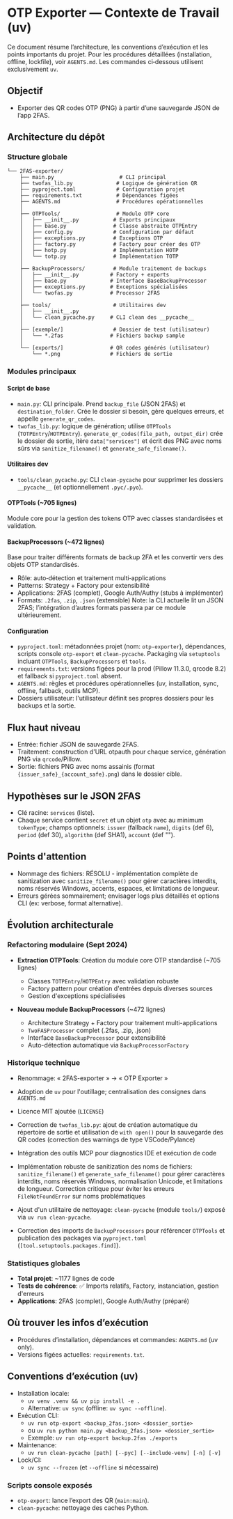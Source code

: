 # OTP Exporter — Contexte de Travail (uv)

Ce document résume l’architecture, les conventions d’exécution et les points
importants du projet. Pour les procédures détaillées (installation, offline,
lockfile), voir `AGENTS.md`. Les commandes ci‑dessous utilisent exclusivement `uv`.

## Objectif
- Exporter des QR codes OTP (PNG) à partir d’une sauvegarde JSON de l’app 2FAS.

## Architecture du dépôt

### Structure globale
```
└── 2FAS-exporter/
    ├── main.py                     # CLI principal
    ├── twofas_lib.py              # Logique de génération QR
    ├── pyproject.toml             # Configuration projet
    ├── requirements.txt           # Dépendances figées
    ├── AGENTS.md                  # Procédures opérationnelles
    │
    ├── OTPTools/                  # Module OTP core
    │   ├── __init__.py           # Exports principaux
    │   ├── base.py               # Classe abstraite OTPEntry
    │   ├── config.py             # Configuration par défaut
    │   ├── exceptions.py         # Exceptions OTP
    │   ├── factory.py            # Factory pour créer des OTP
    │   ├── hotp.py               # Implémentation HOTP
    │   └── totp.py               # Implémentation TOTP
    │
    ├── BackupProcessors/         # Module traitement de backups
    │   ├── __init__.py          # Factory + exports
    │   ├── base.py              # Interface BaseBackupProcessor
    │   ├── exceptions.py        # Exceptions spécialisées
    │   └── twofas.py            # Processor 2FAS
    │
    ├── tools/                    # Utilitaires dev
    │   ├── __init__.py
    │   └── clean_pycache.py     # CLI clean des __pycache__
    │
    ├── [exemple/]                # Dossier de test (utilisateur)
    │   └── *.2fas               # Fichiers backup sample
    │
    └── [exports/]               # QR codes générés (utilisateur)
        └── *.png                # Fichiers de sortie
```

### Modules principaux

#### Script de base
- `main.py`: CLI principale. Prend `backup_file` (JSON 2FAS) et `destination_folder`.
  Crée le dossier si besoin, gère quelques erreurs, et appelle `generate_qr_codes`.
- `twofas_lib.py`: logique de génération; utilise `OTPTools` (`TOTPEntry`/`HOTPEntry`).
  `generate_qr_codes(file_path, output_dir)` crée le dossier de sortie, itère
  `data["services"]` et écrit des PNG avec noms sûrs via `sanitize_filename()`
  et `generate_safe_filename()`.

#### Utilitaires dev
- `tools/clean_pycache.py`: CLI `clean-pycache` pour supprimer les dossiers `__pycache__` (et optionnellement `.pyc/.pyo`).

#### OTPTools (~705 lignes)
Module core pour la gestion des tokens OTP avec classes standardisées et validation.

#### BackupProcessors (~472 lignes)
Base pour traiter différents formats de backup 2FA et les convertir vers des
objets OTP standardisés.
- Rôle: auto‑détection et traitement multi‑applications
- Patterns: Strategy + Factory pour extensibilité
- Applications: 2FAS (complet), Google Auth/Authy (stubs à implémenter)
- Formats: `.2fas`, `.zip`, `.json` (extensible)
Note: la CLI actuelle lit un JSON 2FAS; l’intégration d’autres formats passera
par ce module ultérieurement.

#### Configuration
- `pyproject.toml`: métadonnées projet (nom: `otp-exporter`), dépendances, scripts console `otp-export` et `clean-pycache`. Packaging via `setuptools` incluant `OTPTools`, `BackupProcessors` et `tools`.
- `requirements.txt`: versions figées pour la prod (Pillow 11.3.0, qrcode 8.2) et fallback si `pyproject.toml` absent.
- `AGENTS.md`: règles et procédures opérationnelles (uv, installation, sync, offline, fallback, outils MCP).
- Dossiers utilisateur: l'utilisateur définit ses propres dossiers pour les backups et la sortie.

## Flux haut niveau
- Entrée: fichier JSON de sauvegarde 2FAS.
- Traitement: construction d'URL otpauth pour chaque service, génération PNG via `qrcode`/Pillow.
- Sortie: fichiers PNG avec noms assainis (format `{issuer_safe}_{account_safe}.png`) dans le dossier cible.

## Hypothèses sur le JSON 2FAS
- Clé racine: `services` (liste).
- Chaque service contient `secret` et un objet `otp` avec au minimum `tokenType`; champs optionnels: `issuer` (fallback `name`), `digits` (def 6), `period` (def 30), `algorithm` (def SHA1), `account` (def "").

## Points d'attention
- Nommage des fichiers: RÉSOLU - implémentation complète de sanitization avec `sanitize_filename()` pour gérer caractères interdits, noms réservés Windows, accents, espaces, et limitations de longueur.
- Erreurs gérées sommairement; envisager logs plus détaillés et options CLI (ex: verbose, format alternative).

## Évolution architecturale

### Refactoring modulaire (Sept 2024)
- **Extraction OTPTools**: Création du module core OTP standardisé (~705 lignes)
  - Classes `TOTPEntry`/`HOTPEntry` avec validation robuste
  - Factory pattern pour création d'entrées depuis diverses sources
  - Gestion d'exceptions spécialisées

- **Nouveau module BackupProcessors** (~472 lignes)
  - Architecture Strategy + Factory pour traitement multi-applications
  - `TwoFASProcessor` complet (.2fas, .zip, .json)
  - Interface `BaseBackupProcessor` pour extensibilité
  - Auto-détection automatique via `BackupProcessorFactory`

### Historique technique
- Renommage: « 2FAS-exporter » → « OTP Exporter »
- Adoption de `uv` pour l'outillage; centralisation des consignes dans `AGENTS.md`
- Licence MIT ajoutée (`LICENSE`)
- Correction de `twofas_lib.py`: ajout de création automatique du répertoire de sortie et utilisation de `with open()` pour la sauvegarde des QR codes (correction des warnings de type VSCode/Pylance)
- Intégration des outils MCP pour diagnostics IDE et exécution de code
- Implémentation robuste de sanitization des noms de fichiers: `sanitize_filename()` et `generate_safe_filename()` pour gérer caractères interdits, noms réservés Windows, normalisation Unicode, et limitations de longueur. Correction critique pour éviter les erreurs `FileNotFoundError` sur noms problématiques

- Ajout d'un utilitaire de nettoyage: `clean-pycache` (module `tools/`) exposé via `uv run clean-pycache`.
- Correction des imports de `BackupProcessors` pour référencer `OTPTools` et publication des packages via `pyproject.toml` (`[tool.setuptools.packages.find]`).

### Statistiques globales
- **Total projet**: ~1177 lignes de code
- **Tests de cohérence**: ✅ Imports relatifs, Factory, instanciation, gestion d'erreurs
- **Applications**: 2FAS (complet), Google Auth/Authy (préparé)

## Où trouver les infos d’exécution
- Procédures d’installation, dépendances et commandes: `AGENTS.md` (uv only).
- Versions figées actuelles: `requirements.txt`.

## Conventions d’exécution (uv)

- Installation locale:
  - `uv venv .venv && uv pip install -e .`
  - Alternative: `uv sync` (offline: `uv sync --offline`).
- Exécution CLI:
  - `uv run otp-export <backup_2fas.json> <dossier_sortie>`
  - ou `uv run python main.py <backup_2fas.json> <dossier_sortie>`
  - Exemple: `uv run otp-export backup.2fas ./exports`
- Maintenance:
  - `uv run clean-pycache [path] [--pyc] [--include-venv] [-n] [-v]`
- Lock/CI:
  - `uv sync --frozen` (et `--offline` si nécessaire)

### Scripts console exposés
- `otp-export`: lance l’export des QR (`main:main`).
- `clean-pycache`: nettoyage des caches Python.
